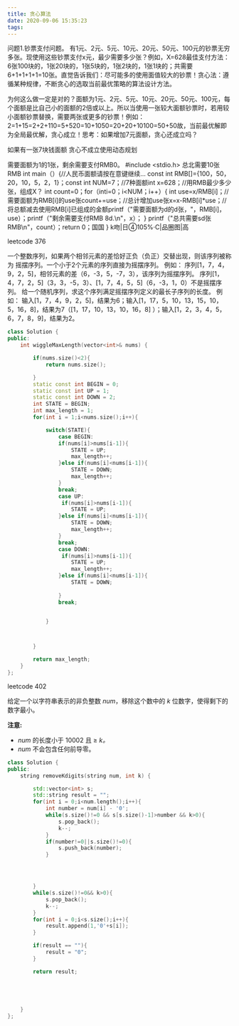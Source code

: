 ```yaml
---
title: 贪心算法
date: 2020-09-06 15:35:23
tags:
---
```



问题1.钞票支付问题。
有1元、2元、5元、10元、20元、50元、100元的钞票无穷多张。现使用这些钞票支付x元，最少需要多少张？例如，X=628最佳支付方法：6张100块的，1张20块的，1张5块的，1张2块的，1张1块的；共需要6+1+1+1+1=10张。直觉告诉我们：尽可能多的使用面值较大的钞票！贪心法：遵循某种规律，不断贪心的选取当前最优策略的算法设计方法。  

为何这么做一定是对的？面额为1元、2元、5元、10元、20元、50元、100元，每个面额是比自己小的面额的2倍或以上。所以当使用一张较大面额钞票时，若用较小面额钞票替换，需要两张或更多的钞票！例如：2=1+15=2+2+110=5+520=10+1050=20+20+10100=50+50故，当前最优解即为全局最优解，贪心成立！思考：如果增加7元面额，贪心还成立吗？

如果有一张7块钱面额 贪心不成立使用动态规划


需要面额为1的1张，剩余需要支付RMB0。
#include <stdio.h>
总北需要10张RMB int main（）{//人民币面额请按在意键继续…
const int RMB[]={100，50，20，10，5，2，1}；const int NUM=7；//7种面额int x=628；//用RMB最少多少张，组成X？
int count=0；for（inti=0；i<NUM；i++）{
int use=x/RMB[i]；//需要面额为RMB[i]的use张count+=use；//总计增加use张x=x-RMB[i]*use；//将总额减去使用RMB[i]已组成的金额printf（"需要面额为d的d张，"，RMB[i]，use）；printf（"剩余需要支付RMB 8d.\n"，x）；
}
printf（"总共需要sd张RMB\n"，count）；return 0；国国
}
k吻|日④105%·C|品圈图|高


leetcode 376

一个整数序列，如果两个相邻元素的差恰好正负（负正）交替出现，则该序列被称为
摇摆序列。一个小于2个元素的序列直接为摇摆序列。
例如：
序列[1，7，4，9，2，5]，相邻元素的差（6，-3，5，-7，3），该序列为摇摆序列。
序列[1，4，7，2，5]（3，3，-5，3）、[1，7，4，5，5]（6，-3，1，0）不是摇摆序列。
给一个随机序列，求这个序列满足摇摆序列定义的最长子序列的长度。
例如：
输入[1，7，4，9，2，5]，结果为6；输入[1，17，5，10，13，15，10，5，16，8]，结果为7（[1，17，10，13，10，16，8]
）；输入[1，2，3，4，5，6，7，8，9]，结果为2。



```C++
class Solution {
public:
    int wiggleMaxLength(vector<int>& nums) {

        if(nums.size()<2){
            return nums.size();

        }
        static const int BEGIN = 0;
        static const int UP = 1;
        static const int DOWN = 2;
        int STATE = BEGIN;
        int max_length = 1;
        for(int i = 1;i<nums.size();i++){

            switch(STATE){
                case BEGIN:
                if(nums[i]>nums[i-1]){
                    STATE = UP;
                    max_length++;
                }else if(nums[i]<nums[i-1]){
                    STATE = DOWN;
                    max_length++;
                }
                break;
                case UP:
                 if(nums[i]>nums[i-1]){
                    STATE = UP;
                }else if(nums[i]<nums[i-1]){
                    STATE = DOWN;
                    max_length++;
                }
                break;
                case DOWN:
                 if(nums[i]>nums[i-1]){
                    STATE = UP;
                    max_length++;
                }else if(nums[i]<nums[i-1]){
                    STATE = DOWN;
                    
                }
                break;


            }



        }

        return max_length;
    }
};


```

leetcode 402


给定一个以字符串表示的非负整数 *num*，移除这个数中的 *k* 位数字，使得剩下的数字最小。

**注意:**

*   *num* 的长度小于 10002 且 ≥ *k。*
*   *num* 不会包含任何前导零。

```C++
class Solution {
public:
    string removeKdigits(string num, int k) {

        std::vector<int> s;
        std::string result = "";
        for(int i = 0;i<num.length();i++){
            int number = num[i] - '0';
            while(s.size()!=0 && s[s.size()-1]>number && k>0){
                s.pop_back();
                k--;
            }
            if(number!=0||s.size()!=0){
                s.push_back(number);
            }




        }
        while(s.size()!=0&& k>0){
            s.pop_back();
            k--;
        }
        for(int i = 0;i<s.size();i++){
            result.append(1,'0'+s[i]);
        }

        if(result == ""){
            result = "0";
        }

        return result;





    }
};

```
